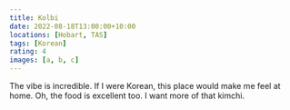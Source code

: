 ```yaml
---
title: Kolbi
date: 2022-08-18T13:00:00+10:00
locations: [Hobart, TAS]
tags: [Korean]
rating: 4
images: [a, b, c]
---
```


The vibe is incredible. If I were Korean, this place would make me feel at home. Oh, the food is excellent too. I want more of that kimchi.